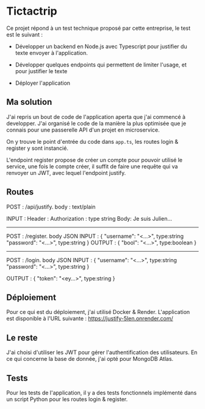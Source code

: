 # Tictactrip

Ce projet répond à un test technique proposé par cette entreprise, le test est le suivant : 

* Développer un backend en Node.js avec Typescript pour justifier du texte envoyer à l'application.

* Développer quelques endpoints qui permettent de limiter l'usage, et pour justifier le texte

* Déployer l'application


## Ma solution

J'ai repris un bout de code de l'application aperta que j'ai commencé à developper. J'ai organisé le code de la manière la plus optimisée que je connais pour une passerelle API d'un projet en microservice.

On y trouve le point d'entrée du code dans `app.ts`, les routes login & register y sont instancié. 

L'endpoint register propose de créer un compte pour pouvoir utilisé le service, une fois le compte créer, il suffit de faire une requête qui va renvoyer un JWT, avec lequel l'endpoint justify.

## Routes 

POST : /api/justify. body : text/plain

INPUT :
Header : 
Authorization : <token> type string
Body: 
Je suis Julien...

--------

POST : /register. body JSON 
INPUT : 
{
	"username": "<...>", type:string
	"password": "<...>", type:string
}
OUTPUT : 
{
	"bool": "<...>", type:boolean
}

--------

POST : /login. body JSON 
INPUT : 
{
	"username": "<...>", type:string
	"password": "<...>", type:string
}

OUTPUT : 
{
	"token": "<ey...>", type:string
}

## Déploiement 

Pour ce qui est du déploiement, j'ai utilisé Docker & Render. L'application est disponible à l'URL suivante : https://justify-5len.onrender.com/

## Le reste

J'ai choisi d'utiliser les JWT pour gérer l'authentification des utilisateurs. En ce qui concerne la base de donnée, j'ai opté pour MongoDB Atlas.


## Tests

Pour les tests de l'application, il y a des tests fonctionnels implémenté dans un script Python pour les routes login & register.
